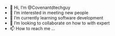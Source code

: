 - 👋 Hi, I’m @Covenantdtechguy
- 👀 I’m interested in meeting new people
- 🌱 I’m currently learning software development
- 💞️ I’m looking to collaborate on how to with expert
- 📫 How to reach me ...

<!---
Covenantdtechguy/Covenantdtechguy is a ✨ special ✨ repository because its `README.md` (this file) appears on your GitHub profile.
You can click the Preview link to take a look at your changes.
--->
